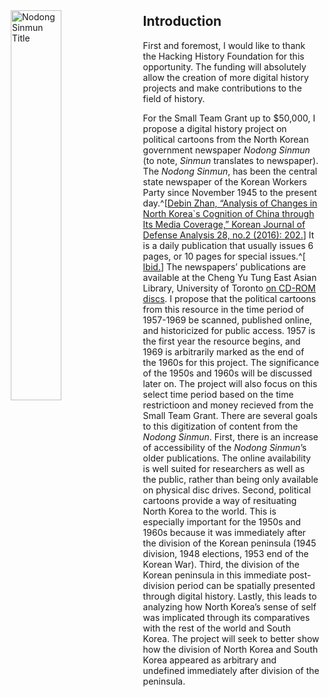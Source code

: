 <img src="https://i.imgur.com/uNaKlFL.png"
     alt="Nodong Sinmun Title"
     style="float: left; margin: 10px; width: 40%;" />

<h2> Introduction </h2>
First and foremost, I would like to thank the Hacking History Foundation for this opportunity. The funding will absolutely allow the creation of more digital history projects and make contributions to the field of history.

For the Small Team Grant up to $50,000, I propose a digital history project on political cartoons from the North Korean government newspaper *Nodong Sinmun* (to note, *Sinmun* translates to newspaper). The *Nodong Sinmun*, has been the central state newspaper of the Korean Workers Party since November 1945 to the present day.^[[Debin Zhan, “Analysis of Changes in North Korea`s Cognition of China through Its Media Coverage,” Korean Journal of Defense Analysis 28, no.2 (2016): 202.](http://kiss.kstudy.com.myaccess.library.utoronto.ca/thesis/thesis-view.asp?key=3436370)] It is a daily publication that usually issues 6 pages, or 10 pages for special issues.^[[ Ibid.](http://kiss.kstudy.com.myaccess.library.utoronto.ca/thesis/thesis-view.asp?key=3436370)] The newspapers’ publications are available at the Cheng Yu Tung East Asian Library, University of Toronto <a href=https://search.library.utoronto.ca/details?8534947>on CD-ROM discs</a>. I propose that the political cartoons from this resource in the time period of 1957-1969 be scanned, published online, and historicized for public access. 1957 is the first year the resource begins, and 1969 is arbitrarily marked as the end of the 1960s for this project. The significance of the 1950s and 1960s will be discussed later on. The project will also focus on this select time period based on the time restrictioon and money recieved from the Small Team Grant. There are several goals to this digitization of content from the *Nodong Sinmun*. First, there is an increase of accessibility of the *Nodong Sinmun*’s older publications. The online availability is well suited for researchers as well as the public, rather than being only available on physical disc drives. Second, political cartoons provide a way of resituating North Korea to the world. This is especially important for the 1950s and 1960s because it was immediately after the division of the Korean peninsula (1945 division, 1948 elections, 1953 end of the Korean War). Third, the division of the Korean peninsula in this immediate post-division period can be spatially presented through digital history. Lastly, this leads to analyzing how North Korea’s sense of self was implicated through its comparatives with the rest of the world and South Korea. The project will seek to better show how the division of North Korea and South Korea appeared as arbitrary and undefined immediately after division of the peninsula.

